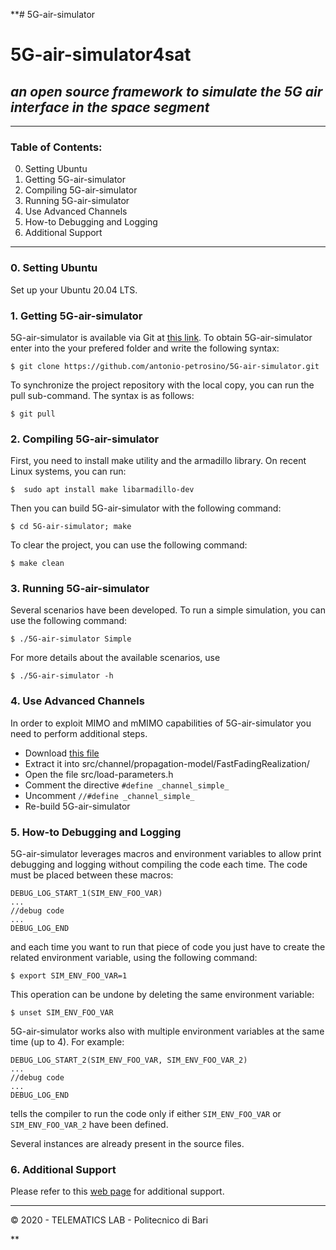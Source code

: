 **# 5G-air-simulator

5G-air-simulator4sat
=====================
## _an open source framework to simulate the 5G air interface in the space segment_
 
---
### Table of Contents:
0. Setting Ubuntu 
1. Getting 5G-air-simulator
2. Compiling 5G-air-simulator
3. Running 5G-air-simulator
4. Use Advanced Channels
5. How-to Debugging and Logging
6. Additional Support
---
### 0. Setting Ubuntu 
Set up your Ubuntu 20.04 LTS.

### 1. Getting 5G-air-simulator
5G-air-simulator is available via Git at [this link][2]. 
To obtain 5G-air-simulator enter into the your prefered folder and write the following syntax:

    $ git clone https://github.com/antonio-petrosino/5G-air-simulator.git
To synchronize the project repository with the local copy, you can run the pull sub-command. The syntax is as follows:

    $ git pull
###  2. Compiling 5G-air-simulator
First, you need to install make utility and the armadillo library.
On recent Linux systems, you can run:

    $  sudo apt install make libarmadillo-dev
Then you can build 5G-air-simulator with the following command:

	$ cd 5G-air-simulator; make
To clear the project, you can use the following command:

	$ make clean
### 3. Running 5G-air-simulator
Several scenarios have been developed. To run a simple simulation, you can use the following command:

	$ ./5G-air-simulator Simple
For more details about the available scenarios, use

	$ ./5G-air-simulator -h

### 4. Use Advanced Channels
In order to exploit MIMO and mMIMO capabilities of 5G-air-simulator you need to perform additional steps.

- Download [this file][3]
- Extract it into src/channel/propagation-model/FastFadingRealization/
- Open the file src/load-parameters.h
- Comment the directive `#define _channel_simple_` 
- Uncomment `//#define _channel_simple_`
- Re-build 5G-air-simulator

### 5. How-to Debugging and Logging
5G-air-simulator leverages macros and environment variables to allow print debugging and logging without compiling the code each time.
The code must be placed between these macros:  

    DEBUG_LOG_START_1(SIM_ENV_FOO_VAR)
    ...
    //debug code
    ...
    DEBUG_LOG_END
 and each time you want to run that piece of code you just have to create the related environment variable, using the following command:

	$ export SIM_ENV_FOO_VAR=1

This operation can be undone by deleting the same environment variable:

	$ unset SIM_ENV_FOO_VAR

 5G-air-simulator works also with multiple environment variables at the same time (up to 4). 
 For example:
 
    DEBUG_LOG_START_2(SIM_ENV_FOO_VAR, SIM_ENV_FOO_VAR_2)
    ...
    //debug code
    ...
    DEBUG_LOG_END
    
tells the compiler to run the code only if either `SIM_ENV_FOO_VAR` or `SIM_ENV_FOO_VAR_2` have been defined.

Several instances are already present in the source files.

### 6. Additional Support
Please refer to this [web page][1] for additional support.

[1]: https://telematics.poliba.it/5G-air-simulator "5G-air-simulator Official Web Page"
[2]: https://github.com/telematics-lab/5G-air-simulator "5G-air-simulator Official Repository"
[3]: https://telematics.poliba.it/5G-air-simulator-ff "Additional Fast Fading Realizations"

---
© 2020 - TELEMATICS LAB - Politecnico di Bari

**
